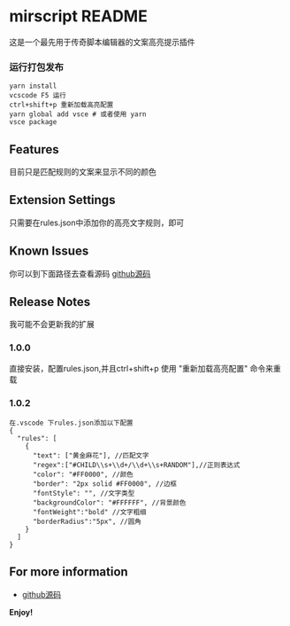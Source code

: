 # mirscript README

这是一个最先用于传奇脚本编辑器的文案高亮提示插件

### 运行打包发布
```
yarn install
vcscode F5 运行
ctrl+shift+p 重新加载高亮配置
yarn global add vsce # 或者使用 yarn
vsce package
```

## Features

目前只是匹配规则的文案来显示不同的颜色


## Extension Settings

只需要在rules.json中添加你的高亮文字规则，即可

## Known Issues

你可以到下面路径去查看源码
[github源码](https://github.com/babulin/MirScript.git)

## Release Notes

我可能不会更新我的扩展

### 1.0.0

直接安装，配置rules.json,并且ctrl+shift+p 使用 "重新加载高亮配置" 命令来重载

### 1.0.2
```
在.vscode 下rules.json添加以下配置
{
  "rules": [
    {
      "text": ["黄金麻花"], //匹配文字
      "regex":["#CHILD\\s+\\d+/\\d+\\s+RANDOM"],//正则表达式
      "color": "#FF0000", //颜色
      "border": "2px solid #FF0000", //边框
      "fontStyle": "", //文字类型
      "backgroundColor": "#FFFFFF", //背景颜色
      "fontWeight":"bold" //文字粗细
      "borderRadius":"5px", //圆角
    }
  ]
}
```
## For more information


* [github源码](https://github.com/babulin/MirScript.git)

**Enjoy!**
